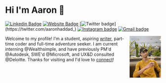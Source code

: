 # Hi I'm Aaron 👋

[![Linkedin Badge](https://img.shields.io/badge/haddadaaron-blue?style=flat&logo=Linkedin&logoColor=white&link=https://www.linkedin.com/in/haddadaaron/)](https://www.linkedin.com/in/haddadaaron/)
[![Website Badge](https://img.shields.io/badge/aaronhaddad.me-47CCCC?style=flat&logo=Google-Chrome&logoColor=white&link=https://aaronhaddad.me)](https://aaronhaddad.me)
[![Twitter badge](https://img.shields.io/badge/aaronhaddad__-1ca0f1?style=flat&labelColor=1ca0f1&logo=twitter&logoColor=white&link=https://twitter.com/aaronhaddad_)](https://twitter.com/aaronhaddad_)
[![Instagram badge](https://img.shields.io/badge/aaronhaddad__-purple?style=flat&logo=instagram&logoColor=white&link=https://instagram.com/aaronhaddad_/)](https://instagram.com/aaronhaddad_)
[![Gmail badge](https://img.shields.io/badge/aaron.haddad@etudiant--isi.utm.tn-c14438?style=flat&logo=Gmail&logoColor=white&link=mailto:aaron.haddad@etudiant-isi.utm.tn)](mailto:aaron.haddad@etudiant-isi.utm.tn)

<img style="float: right;width:20%;height:20%;" src="Untitled design.gif">

Welcome to my profile! I'm a student, aspiring [writer](https://medium.com/@_jessicalim), part-time coder and full-time adventure seeker. I am current interning @Wealthsimple, and have previously PM'd @Autodesk, SWE'd @Microsoft, and UX&D consulted @Deloitte. Thanks for visiting and I'd love to [connect](https://www.linkedin.com/in/jlim/)!
